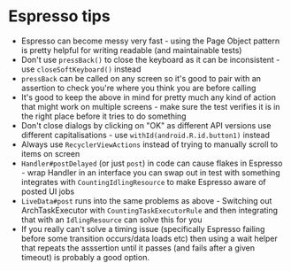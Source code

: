 # Espresso tips

* Espresso can become messy very fast - using the Page Object pattern is pretty helpful for writing readable (and maintainable tests)
* Don't use `pressBack()` to close the keyboard as it can be inconsistent - use `closeSoftKeyboard()` instead
* `pressBack` can be called on any screen so it's good to pair with an assertion to check you're where you think you are before calling
* It's good to keep the above in mind for pretty much any kind of action that might work on multiple screens - make sure the test verifies it is in the right place before it tries to do something
* Don't close dialogs by clicking on "OK" as different API versions use different capitalisations - use `withId(android.R.id.button1)` instead
* Always use `RecyclerViewActions` instead of trying to manually scroll to items on screen
* `Handler#postDelayed` (or just `post`) in code can cause flakes in Espresso - wrap Handler in an interface you can swap out in test with something integrates with `CountingIdlingResource` to make Espresso aware of posted UI jobs
* `LiveData#post` runs into the same problems as above - Switching out ArchTaskExecutor with `CountingTaskExecutorRule` and then integrating that with an `IdlingResource` can solve this for you
* If you really can't solve a timing issue (specifically Espresso failing before some transition occurs/data loads etc) then using a wait helper that repeats the asssertion until it passes (and fails after a given timeout) is probably a good option.
